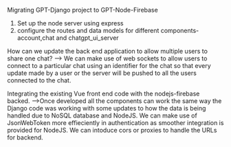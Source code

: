 Migrating GPT-Django project to GPT-Node-Firebase

1. Set up the node server using express
2. configure the routes and data models for different components-account,chat and chatgpt_ui_server

How can we update the back end application to allow multiple users to share one chat?
--> We can make use of web sockets to allow users to connect to a particular chat using an identifier for the chat so that every update made by a user or the server will be pushed to all the users connected to the chat.

Integrating the existing Vue front end code with the nodejs-firebase backed.
-->Once developed all the components can work the same way the Django code was working with some updates to how the data is being handled due to NoSQL database and NodeJS. We can make use of JsonWebToken more effieciently in authentication as smoother integration is provided for NodeJS. We can intoduce cors or proxies to handle the URLs for backend.
